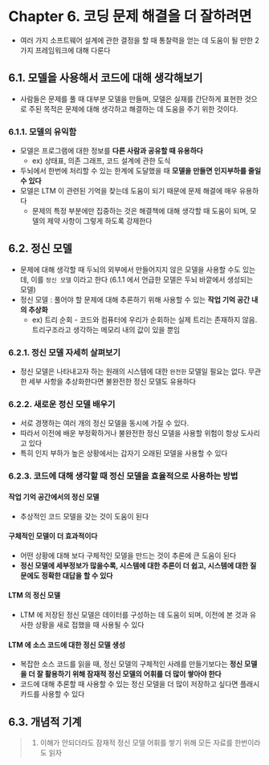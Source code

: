 # Chapter 6. 코딩 문제 해결을 더 잘하려면
- 여러 가지 소프트웨어 설계에 관한 결정을 할 때 통찰력을 얻는 데 도움이 될 만한 2가지 프레임워크에 대해 다룬다

## 6.1. 모델을 사용해서 코드에 대해 생각해보기
- 사람들은 문제를 풀 때 대부분 모델을 만들며, 모델은 실재를 간단하게 표현한 것으로 주된 목적은 문제에 대해 생각하고 해결하는 데 도움을 주기 위한 것이다.

### 6.1.1. 모델의 유익함
- 모델은 프로그램에 대한 정보를 **다른 사람과 공유할 때 유용하다**
  - ex) 상태표, 의존 그래프, 코드 설계에 관한 도식
- 두뇌에서 한번에 처리할 수 있는 한계에 도달했을 때 **모델을 만들면 인지부하를 줄일 수 있다**
- 모델은 LTM 이 관련된 기억을 찾는데 도움이 되기 때문에 문제 해결에 매우 유용하다
  - 문제의 특정 부분에만 집중하는 것은 해결책에 대해 생각할 때 도움이 되며, 모델의 제약 사항이 그렇게 하도록 강제한다

## 6.2. 정신 모델
- 문제에 대해 생각할 때 두뇌의 외부에서 만들어지지 않은 모델을 사용할 수도 있는데, 이를 `정신 모델` 이라고 한다 (6.1.1 에서 언급한 모델은 두뇌 바깥에서 생성되는 모델)
- 정신 모델 : 풀어야 할 문제에 대해 추론하기 위해 사용할 수 있는 **작업 기억 공간 내의 추상화**
  - ex) 트리 순회 - 코드와 컴퓨터에 우리가 순회하는 실제 트리는 존재하지 않음. 트리구조라고 생각하는 메모리 내의 값이 있을 뿐임

### 6.2.1. 정신 모델 자세히 살펴보기
- 정신 모델은 나타내고자 하는 원래의 시스템에 대한 `완전한` 모델일 필요는 없다. 무관한 세부 사항을 추상화한다면 불완전한 정신 모델도 유용하다

### 6.2.2. 새로운 정신 모델 배우기
- 서로 경쟁하는 여러 개의 정신 모델을 동시에 가질 수 있다.
- 따라서 이전에 배운 부정확하거나 불완전한 정신 모델을 사용할 위험이 항상 도사리고 있다
- 특히 인지 부하가 높은 상황에서는 갑자기 오래된 모델을 사용할 수 있다

### 6.2.3. 코드에 대해 생각할 때 정신 모델을 효율적으로 사용하는 방법
#### 작업 기억 공간에서의 정신 모델
- 추상적인 코드 모델을 갖는 것이 도움이 된다

#### 구체적인 모델이 더 효과적이다
- 어떤 상황에 대해 보다 구체적인 모델을 만드는 것이 추론에 큰 도움이 된다
- **정신 모델에 세부정보가 많을수록, 시스템에 대한 추론이 더 쉽고, 시스템에 대한 질문에도 정확한 대답을 할 수 있다**

#### LTM 의 정신 모델
- LTM 에 저장된 정신 모델은 데이터를 구성하는 데 도움이 되며, 이전에 본 것과 유사한 상황을 새로 접했을 때 사용될 수 있다

#### LTM 에 소스 코드에 대한 정신 모델 생성
- 복잡한 소스 코드를 읽을 때, 정신 모델의 구체적인 사례를 만들기보다는 **정신 모델을 더 잘 활용하기 위해 잠재적 정신 모델의 어휘를 더 많이 쌓아야 한다**
- 코드에 대해 추론할 때 사용할 수 있는 정신 모델을 더 많이 저장하고 싶다면 플래시카드를 사용할 수 있다

## 6.3. 개념적 기계

> 1. 이해가 안되더라도 잠재적 정신 모델 어휘를 쌓기 위해 모든 자료를 한번이라도 읽자